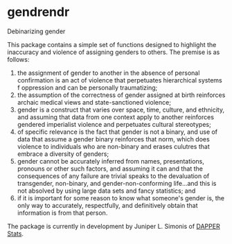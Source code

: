 # gendrendr
Debinarizing gender

This package contains a simple set of functions designed to highlight the inaccuracy and violence of assigning genders to others.
The premise is as follows: 
1. the assignment of gender to another in the absence of personal confirmation is an act of violence that perpetuates hierarchical systems f oppression and can be personally traumatizing; 
2. the assumption of the correctness of gender assigned at birth reinforces archaic medical views and state-sanctioned violence; 
3. gender is a construct that varies over space, time, culture, and ethnicity, and assuming that data from one context apply to another
reinforces gendered imperialist violence and perpetuates cultural stereotypes; 
4. of specific relevance is the fact that gender is not a binary, and use of data that assume a gender binary reinforces that
norm, which does violence to individuals who are non-binary and erases culutres that embrace a diversity of genders; 
5. gender cannot be accurately inferred from names, presentations, pronouns or other such factors, and assuming it can and that the consequences of any failure are trivial speaks to the devaluation of transgender, non-binary, and gender-non-conforming life...and this is not absolved by using large data sets and fancy statistics; and 
6. if it is important for some reason to know what someone's gender is, the only way to accurately, respectfully, and definitively obtain that information is from that person.

The package is currently in development by Juniper L. Simonis of [DAPPER Stats](https://www.dapperstats.com).
